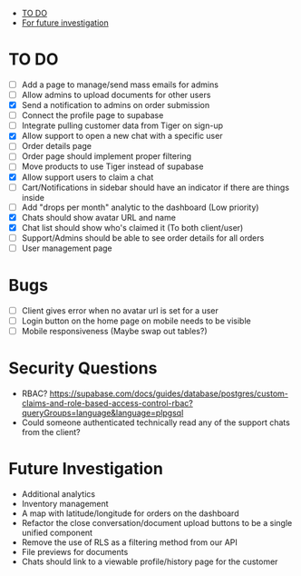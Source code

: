 <!--toc:start-->

- [TO DO](#to-do)
- [For future investigation](#for-future-investigation)
<!--toc:end-->

# TO DO

- [ ] Add a page to manage/send mass emails for admins
- [ ] Allow admins to upload documents for other users
- [x] Send a notification to admins on order submission
- [ ] Connect the profile page to supabase
- [ ] Integrate pulling customer data from Tiger on sign-up
- [x] Allow support to open a new chat with a specific user
- [ ] Order details page
- [ ] Order page should implement proper filtering
- [ ] Move products to use Tiger instead of supabase
- [x] Allow support users to claim a chat
- [ ] Cart/Notifications in sidebar should have an indicator if there are things inside
- [ ] Add "drops per month" analytic to the dashboard (Low priority)
- [x] Chats should show avatar URL and name
- [x] Chat list should show who's claimed it (To both client/user)
- [ ] Support/Admins should be able to see order details for all orders
- [ ] User management page

# Bugs

- [ ] Client gives error when no avatar url is set for a user
- [ ] Login button on the home page on mobile needs to be visible
- [ ] Mobile responsiveness (Maybe swap out tables?)

# Security Questions

- RBAC? https://supabase.com/docs/guides/database/postgres/custom-claims-and-role-based-access-control-rbac?queryGroups=language&language=plpgsql
- Could someone authenticated technically read any of the support chats from the client?

# Future Investigation

- Additional analytics
- Inventory management
- A map with latitude/longitude for orders on the dashboard
- Refactor the close conversation/document upload buttons to be a single unified component
- Remove the use of RLS as a filtering method from our API
- File previews for documents
- Chats should link to a viewable profile/history page for the customer
